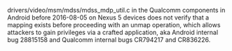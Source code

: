 drivers/video/msm/mdss/mdss_mdp_util.c in the Qualcomm components in Android before 2016-08-05 on Nexus 5 devices does not verify that a mapping exists before proceeding with an unmap operation, which allows attackers to gain privileges via a crafted application, aka Android internal bug 28815158 and Qualcomm internal bugs CR794217 and CR836226.